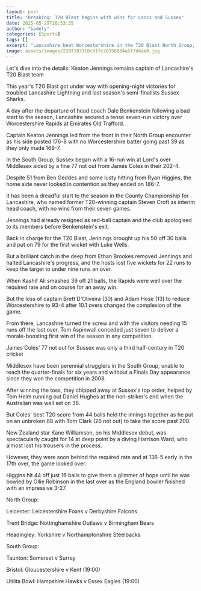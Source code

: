 ```yaml
---
layout: post
title: "Breaking: T20 Blast begins with wins for Lancs and Sussex"
date: 2025-05-29T20:53:35
author: "badely"
categories: [Sports]
tags: []
excerpt: "Lancashire beat Worcestershire in the T20 Blast North Group, while Sussex are victorious over Middlesex in the South Group."
image: assets/images/220f103110cd1fc20356884a5f7d4ae0.jpg
---
```


Let's dive into the details: Keaton Jennings remains captain of Lancashire's T20 Blast team

This year's T20 Blast got under way with opening-night victories for troubled Lancashire Lightning and last season's semi-finalists Sussex Sharks. 

A day after the departure of head coach Dale Benkenstein following a bad start to the season, Lancashire secured a tense seven-run victory over Worcestershire Rapids at Emirates Old Trafford.

Captain Keaton Jennings led from the front in their North Group encounter as his side posted 176-8 with no Worcestershire batter going past 39 as they only made 169-7.  

In the South Group, Sussex began with a 16-run win at Lord's over Middlesex aided by a fine 77 not out from James Coles in their 202-4.

Despite 51 from Ben Geddes and some lusty hitting from Ryan Higgins, the home side never looked in contention as they ended on 186-7.

It has been a dreadful start to the season in the County Championship for Lancashire, who named former T20-winning captain Steven Croft as interim head coach, with no wins from their seven games.

Jennings had already resigned as red-ball captain and the club apologised to its members before Benkenstein's exit.

Back in charge for the T20 Blast, Jennings brought up his 50 off 30 balls and put on 79 for the first wicket with Luke Wells.

But a brilliant catch in the deep from Ethan Brookes removed Jennings and halted Lancashire's progress, and the hosts lost five wickets for 22 runs to keep the target to under nine runs an over.

When Kashif Ali smashed 39 off 21 balls, the Rapids were well over the required rate and on course for an away win.

But the loss of captain Brett D'Oliveira (30) and Adam Hose (13) to reduce Worcestershire to 93-4 after 10.1 overs changed the complexion of the game.

From there, Lancashire turned the screw and with the visitors needing 15 runs off the last over, Tom Aspinwall conceded just seven to deliver a morale-boosting first win of the season in any competition.       

James Coles' 77 not out for Sussex was only a third half-century in T20 cricket

Middlesex have been perennial strugglers in the South Group, unable to reach the quarter-finals for six years and without a Finals Day appearance since they won the competition in 2008.

After winning the toss, they chipped away at Sussex's top order, helped by Tom Helm running out Daniel Hughes at the non-striker's end when the Australian was well set on 38.

But Coles' best T20 score from 44 balls held the innings together as he put on an unbroken 88 with Tom Clark (26 not out) to take the score past 200.

New Zealand star Kane Williamson, on his Middlesex debut, was spectacularly caught for 14 at deep point by a diving Harrison Ward, who almost lost his trousers in the process.   

However, they were soon behind the required rate and at 136-5 early in the 17th over, the game looked over.

Higgins hit 44 off just 16 balls to give them a glimmer of hope until he was bowled by Ollie Robinson in the last over as the England bowler finished with an impressive 3-27.  

North Group:

Leicester: Leicestershire Foxes v Derbyshire Falcons

Trent Bridge: Nottinghamshire Outlaws v Birmingham Bears

Headingley: Yorkshire v Northamptonshire Steelbacks  

South Group:

Taunton: Somerset v Surrey

Bristol: Gloucestershire v Kent (19:00)

Utilita Bowl: Hampshire Hawks v Essex Eagles (19:00)

